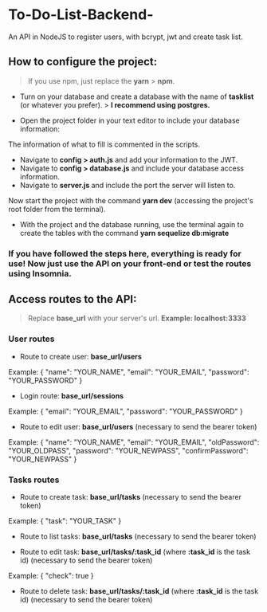 # To-Do-List-Backend-
An API in NodeJS to register users, with bcrypt, jwt and create task list.

## How to configure the project:

> If you use npm, just replace the **yarn** > **npm**.
* Turn on your database and create a database with the name of **tasklist** (or whatever you prefer). > **I recommend using postgres.**

* Open the project folder in your text editor to include your database information:

The information of what to fill is commented in the scripts.

* Navigate to **config > auth.js** and add your information to the JWT.
* Navigate to **config > database.js** and include your database access information.
* Navigate to **server.js** and include the port the server will listen to.

Now start the project with the command **yarn dev** (accessing the project's root folder from the terminal).

* With the project and the database running, use the terminal again to create the tables with the command **yarn sequelize db:migrate**

### If you have followed the steps here, everything is ready for use! Now just use the API on your front-end or test the routes using Insomnia.

## Access routes to the API:

> Replace **base_url** with your server's url. **Example: localhost:3333**

### User routes

* Route to create user: **base_url/users**

Example: {
	         "name": "YOUR_NAME",
	         "email": "YOUR_EMAIL",
	         "password": "YOUR_PASSWORD"
         }

* Login route: **base_url/sessions**

Example: {
	          "email": "YOUR_EMAIL",
	          "password": "YOUR_PASSWORD"
         }

* Route to edit user: **base_url/users** (necessary to send the bearer token)

Example: {
	          "name": "YOUR_NAME",
	          "email": "YOUR_EMAIL",
	          "oldPassword": "YOUR_OLDPASS",
	          "password": "YOUR_NEWPASS",
	          "confirmPassword": "YOUR_NEWPASS"
         }

### Tasks routes

* Route to create task: **base_url/tasks** (necessary to send the bearer token)

Example: {
	          "task": "YOUR_TASK"
         }

* Route to list tasks: **base_url/tasks** (necessary to send the bearer token)

* Route to edit task: **base_url/tasks/:task_id** (where **:task_id** is the task id) (necessary to send the bearer token)

Example: {
	          "check": true
         }
* Route to delete task: **base_url/tasks/:task_id** (where **:task_id** is the task id) (necessary to send the bearer token)


